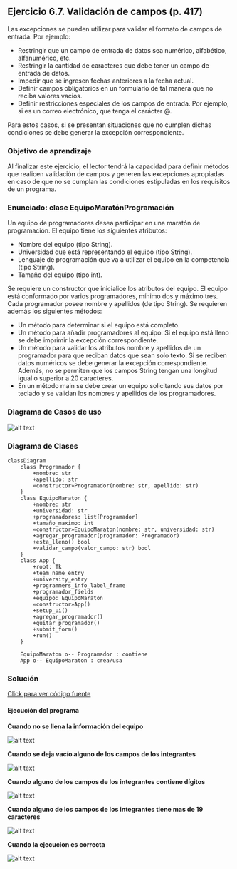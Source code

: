 ## Ejercicio 6.7. Validación de campos (p. 417)

Las excepciones se pueden utilizar para validar el formato de campos de entrada. Por ejemplo:
- Restringir que un campo de entrada de datos sea numérico, alfabético, alfanumérico, etc.
- Restringir la cantidad de caracteres que debe tener un campo de entrada de datos.
- Impedir que se ingresen fechas anteriores a la fecha actual.
- Definir campos obligatorios en un formulario de tal manera que no reciba valores vacíos.
- Definir restricciones especiales de los campos de entrada. Por ejemplo, si es un correo electrónico, que tenga el carácter @.

Para estos casos, si se presentan situaciones que no cumplen dichas condiciones se debe generar la excepción correspondiente.

### Objetivo de aprendizaje

Al finalizar este ejercicio, el lector tendrá la capacidad para definir métodos que realicen validación de campos y generen las excepciones apropiadas en caso de que no se cumplan las condiciones estipuladas en los requisitos de un programa.

### Enunciado: clase EquipoMaratónProgramación

Un equipo de programadores desea participar en una maratón de programación. El equipo tiene los siguientes atributos:
- Nombre del equipo (tipo String).
- Universidad que está representando el equipo (tipo String).
- Lenguaje de programación que va a utilizar el equipo en la competencia (tipo String).
- Tamaño del equipo (tipo int).

Se requiere un constructor que inicialice los atributos del equipo. El equipo está conformado por varios programadores, mínimo dos y máximo tres. Cada programador posee nombre y apellidos (de tipo String). Se requieren además los siguientes métodos:
- Un método para determinar si el equipo está completo.
- Un método para añadir programadores al equipo. Si el equipo está lleno se debe imprimir la excepción correspondiente.
- Un método para validar los atributos nombre y apellidos de un programador para que reciban datos que sean solo texto. Si se reciben datos numéricos se debe generar la excepción correspondiente. Además, no se permiten que los campos String tengan una longitud igual o superior a 20 caracteres.
- En un método main se debe crear un equipo solicitando sus datos por teclado y se validan los nombres y apellidos de los programadores.

### Diagrama de Casos de uso

![alt text](media/image.svg)

### Diagrama de Clases

```mermaid
classDiagram
    class Programador {
        +nombre: str
        +apellido: str
        «constructor»Programador(nombre: str, apellido: str)
    }
    class EquipoMaraton {
        +nombre: str
        +universidad: str
        +programadores: list[Programador]
        +tamaño_maximo: int
        «constructor»EquipoMaraton(nombre: str, universidad: str)
        +agregar_programador(programador: Programador)
        +esta_lleno() bool
        +validar_campo(valor_campo: str) bool
    }
    class App {
        +root: Tk
        +team_name_entry
        +university_entry
        +programmers_info_label_frame
        +programador_fields
        +equipo: EquipoMaraton
        «constructor»App()
        +setup_ui()
        +agregar_programador()
        +quitar_programador()
        +submit_form()
        +run()
    }

    EquipoMaraton o-- Programador : contiene
    App o-- EquipoMaraton : crea/usa
```

### Solución

[Click para ver código fuente](https://github.com/Kolozuz/oop_unal_202501_act5/blob/main/Ejercicio4/code.py)

#### Ejecución del programa

**Cuando no se llena la información del equipo**

![alt text](media/image.png)

**Cuando se deja vacío alguno de los campos de los integrantes**

![alt text](media/image-1.png)

**Cuando alguno de los campos de los integrantes contiene dígitos**

![alt text](media/image-2.png)

**Cuando alguno de los campos de los integrantes tiene mas de 19 caracteres**

![alt text](media/image-3.png)

**Cuando la ejecucion es correcta**

![alt text](media/image-4.png)